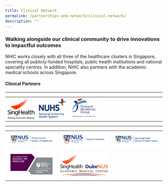 ```yaml
---
title: Clinical Network
permalink: /partnerships-and-network/clinical-network/
description: ""
---
```

### Walking alongside our clinical community to drive innovations to impactful outcomes

NHIC works closely with all three of the healthcare clusters in Singapore, covering all publicly-funded hospitals, public health institutions and national speciality centres. In addition, NHIC also partners with the academic medical schools across Singapore. 


#### Clinical Partners

---

<table>
	<tbody>
		<tr>
			<td width="20%">
				<a href="https://corp.nhg.com.sg/Pages/default.aspx">
					<img src="/images/sglogo.jpg">
				</a>
			</td>
			<td width="20%">
				<a href="https://www.nuhs.edu.sg/Pages/Home.aspx">
					<img src="/images/nuhslogo.png">
				</a>
			</td>
			<td width="20%">
				<a href="https://www.singhealth.com.sg/">
					<img src="/images/nhglogo.PNG">
				</a>
			</td>
			<td width="20%">
			</td>
			<td width="20%">
			</td>
		</tr>
	</tbody>
</table>

---

<table>
	<tbody>
		<tr>
			<td width="20%">
				<a href="https://medicine.nus.edu.sg/">
					<img src="/images/nusmedicine.jpg">
				</a>
			</td>
			<td width="20%">
				<a href="http://www.dentistry.nus.edu.sg/">
					<img src="/images/nusfod.jpg">
				</a>
			</td>
			<td width="20%">
				<a href="https://sph.nus.edu.sg/">
					<img src="/images/nussshsph.jpg">
				</a>
			</td>
		</tr>
		<tr>
				<td width="20%">
				<a href="https://www.ntu.edu.sg/medicine">
					<img src="/images/lkclogo.jpg">
				</a>
			</td>
			<td width="20%">
				<a href="https://www.academic-medicine.edu.sg/ampartnership">
					<img src="/images/shdnus.jpg">
				</a>
		</td></tr>
	</tbody>
</table>